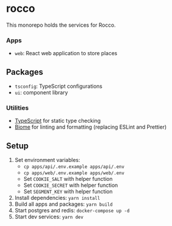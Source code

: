 # rocco

This monorepo holds the services for Rocco.

### Apps

- `web`: React web application to store places

## Packages

- `tsconfig`: TypeScript configurations
- `ui`: component library

### Utilities

- [TypeScript](https://www.typescriptlang.org/) for static type checking
- [Biome](https://biomejs.dev) for linting and formatting (replacing ESLint and Prettier)

## Setup

1. Set environment variables:
   - `cp apps/api/.env.example apps/api/.env`
   - `cp apps/web/.env.example apps/web/.env`
   - Set `COOKIE_SALT` with helper function
   - Set `COOKIE_SECRET` with helper function
   - Set `SEGMENT_KEY` with helper function
1. Install dependencies: `yarn install`
1. Build all apps and packages: `yarn build`
1. Start postgres and redis: `docker-compose up -d`
1. Start dev services: `yarn dev`